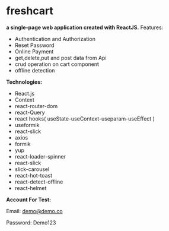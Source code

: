 # freshcart
 **a single-page web application created with ReactJS.**
Features:
- Authentication and Authorization
- Reset Password
- Online Payment
- get,delete,put and post data from Api 
- crud operation on cart component
- offline detection 

**Technologies:**
- React.js
- Context
- react-router-dom
- react-Query
- react hooks( useState-useContext-useparam-useEffect )
- useformik
- react-slick
- axios
- formik
- yup 
- react-loader-spinner 
- react-slick
- slick-carousel
- react-hot-toast
- react-detect-offline
- react-helmet

**Account For Test:**

Email: demo@demo.co

Password: Demo123

